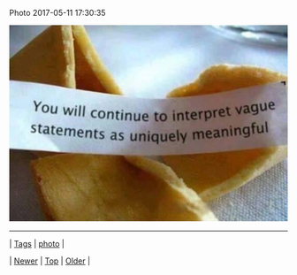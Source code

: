 <!--
title: Photo 2017-05-11 17
date: 2020-06-28T15:27:00.165Z
tags: photo
-->


Photo 2017-05-11 17:30:35

![](160555292860-0.jpg)

<!--BOTTOM-POST-NAVIGATION-->
---

| [Tags](tags.md) | [photo](tag-photo.md) |

| [Newer](160362973030.md) | [Top](index.md) | [Older](160556564249.md) |
